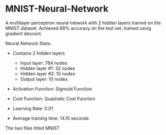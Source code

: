 # MNIST-Neural-Network

A multilayer perceptron neural network with 2 hidden layers trained on the MNIST dataset. Achieved 88% accuracy on the test set, trained using gradient descent.

Neural Network Stats:
 - Contains 2 hidden layers
    - Input layer: 784 nodes
    - Hidden layer #1: 32 nodes
    - Hidden layer #2: 10 nodes
    - Output layer: 10 nodes
  
 - Activation Function: Sigmoid Function
 
 - Cost Function: Quadratic Cost Function

 - Learning Rate: 0.01

 - Average training time: 14.15 seconds

The two files titled MNIST 
